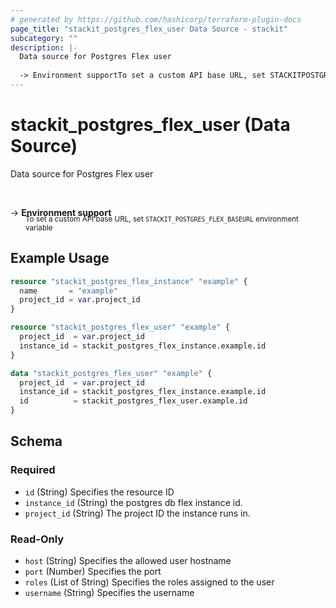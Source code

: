 ```yaml
---
# generated by https://github.com/hashicorp/terraform-plugin-docs
page_title: "stackit_postgres_flex_user Data Source - stackit"
subcategory: ""
description: |-
  Data source for Postgres Flex user
  
  -> Environment supportTo set a custom API base URL, set STACKITPOSTGRESFLEX_BASEURL environment variable
---
```


# stackit_postgres_flex_user (Data Source)

Data source for Postgres Flex user

<br />

-> __Environment support__<br /><small style='margin-left: 24px; margin-top: -5px; display: inline-block;'>To set a custom API base URL, set <code>STACKIT_POSTGRES_FLEX_BASEURL</code> environment variable </small>

## Example Usage

```terraform
resource "stackit_postgres_flex_instance" "example" {
  name       = "example"
  project_id = var.project_id
}

resource "stackit_postgres_flex_user" "example" {
  project_id  = var.project_id
  instance_id = stackit_postgres_flex_instance.example.id
}

data "stackit_postgres_flex_user" "example" {
  project_id  = var.project_id
  instance_id = stackit_postgres_flex_instance.example.id
  id          = stackit_postgres_flex_user.example.id
}
```

<!-- schema generated by tfplugindocs -->
## Schema

### Required

- `id` (String) Specifies the resource ID
- `instance_id` (String) the postgres db flex instance id.
- `project_id` (String) The project ID the instance runs in.

### Read-Only

- `host` (String) Specifies the allowed user hostname
- `port` (Number) Specifies the port
- `roles` (List of String) Specifies the roles assigned to the user
- `username` (String) Specifies the username



